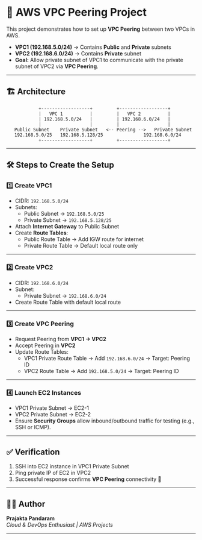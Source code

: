 
# 🚀 AWS VPC Peering Project  

This project demonstrates how to set up **VPC Peering** between two VPCs in AWS.  
- **VPC1 (192.168.5.0/24)** → Contains **Public** and **Private** subnets  
- **VPC2 (192.168.6.0/24)** → Contains **Private** subnet  
- **Goal:** Allow private subnet of VPC1 to communicate with the private subnet of VPC2 via **VPC Peering**.

---

## 🏗️ Architecture  

```
            +------------------+         +------------------+
            |   VPC 1          |         |   VPC 2          |
            | 192.168.5.0/24   |         | 192.168.6.0/24   |
            |                  |         |                  |
   Public Subnet    Private Subnet   <-- Peering -->   Private Subnet
   192.168.5.0/25   192.168.5.128/25               192.168.6.0/24
            +------------------+         +------------------+
```

---

## 🛠️ Steps to Create the Setup  

### 1️⃣ Create VPC1  
- CIDR: `192.168.5.0/24`  
- Subnets:  
  - Public Subnet → `192.168.5.0/25`  
  - Private Subnet → `192.168.5.128/25`  
- Attach **Internet Gateway** to Public Subnet  
- Create **Route Tables**:  
  - Public Route Table → Add IGW route for internet  
  - Private Route Table → Default local route only  

---

### 2️⃣ Create VPC2  
- CIDR: `192.168.6.0/24`  
- Subnet:  
  - Private Subnet → `192.168.6.0/24`  
- Create Route Table with default local route  

---

### 3️⃣ Create VPC Peering  
- Request Peering from **VPC1 → VPC2**  
- Accept Peering in **VPC2**  
- Update Route Tables:  
  - VPC1 Private Route Table → Add `192.168.6.0/24` → Target: Peering ID  
  - VPC2 Route Table → Add `192.168.5.0/24` → Target: Peering ID  

---

### 4️⃣ Launch EC2 Instances  
- VPC1 Private Subnet → EC2-1  
- VPC2 Private Subnet → EC2-2  
- Ensure **Security Groups** allow inbound/outbound traffic for testing (e.g., SSH or ICMP).  

---

## ✅ Verification  

1. SSH into EC2 instance in VPC1 Private Subnet  
2. Ping private IP of EC2 in VPC2  
3. Successful response confirms **VPC Peering** connectivity 🎉  

---

## 👩‍💻 Author  

**Prajakta Pandaram**  
*Cloud & DevOps Enthusiast | AWS Projects*  

---

